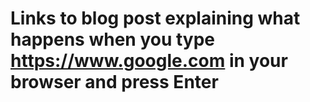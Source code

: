 # Links to blog post explaining what happens when you type https://www.google.com in your browser and press Enter
